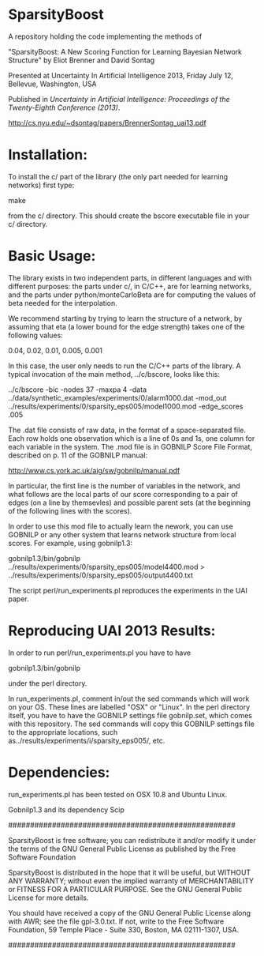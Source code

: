 SparsityBoost
=============



A repository holding the code implementing the methods of 


"SparsityBoost: A New Scoring Function for Learning Bayesian
Network Structure"
by Eliot Brenner and David Sontag


Presented at Uncertainty In Artificial Intelligence 2013, Friday July 12, Bellevue, Washington, USA

Published in <i>Uncertainty in Artificial Intelligence: Proceedings of the Twenty-Eighth Conference (2013)</i>.


http://cs.nyu.edu/~dsontag/papers/BrennerSontag_uai13.pdf

Installation:
==============

To install the c/ part of the library (the only part needed for learning networks) first type:

make

from the c/ directory.  This should create the bscore executable file in your c/ directory.

Basic Usage:
==============
The library exists in two independent parts, in different languages and with different purposes: the parts under c/, in C/C++, are for learning networks, and the parts under python/monteCarloBeta
are for computing the values of beta needed for the interpolation.  

We recommend starting by trying to learn the structure of a network, by assuming that eta (a lower bound for the edge strength) takes one of the following values:

0.04, 0.02, 0.01, 0.005, 0.001

In this case, the user only needs to run the C/C++ parts of the library.  A typical invocation of the main method, ../c/bscore, looks like this:

../c/bscore -bic -nodes 37 -maxpa 4 -data ../data/synthetic_examples/experiments/0/alarm1000.dat -mod_out ../results/experiments/0/sparsity_eps005/model1000.mod -edge_scores .005

The .dat file consists of raw data, in the format of a space-separated file.
Each row holds one observation which is a line of 0s and 1s, one column for each variable in the system.
The .mod file is in GOBNILP Score File Format, described on p. 11 of the GOBNILP manual:

http://www.cs.york.ac.uk/aig/sw/gobnilp/manual.pdf

In particular, the first line is the number of variables in the network, and what follows are the local parts of our score corresponding to a pair of edges 
(on a line by themsevles) and possible parent sets (at the beginning of the following lines with the scores). 

In order to use this mod file to actually learn the nework, you can use GOBNILP or any other system that learns network structure from local scores.  For example, using gobnilp1.3:

gobnilp1.3/bin/gobnilp ../results/experiments/0/sparsity_eps005/model4400.mod > ../results/experiments/0/sparsity_eps005/output4400.txt


The script perl/run_experiments.pl reproduces the experiments in the UAI paper. 

Reproducing UAI 2013 Results:
==============================

In order to run perl/run_experiments.pl you have to have 

gobnilp1.3/bin/gobnilp

under the perl directory.

In run_experiments.pl, comment in/out the sed commands which will work on your OS.  These lines are labelled "OSX" or "Linux". 
In the perl directory itself, you have to have the GOBNILP settings file gobnilp.set, which comes with this repository.  The sed commands will copy this GOBNILP settings file to the appropriate locations, such as../results/experiments/i/sparsity_eps005/, etc. 

Dependencies:
=============
run_experiments.pl has been tested on OSX 10.8 and Ubuntu Linux.

Gobnilp1.3 and its dependency Scip


####################################################

SparsityBoost is free software; you can redistribute it
and/or modify it
under the terms of the GNU General Public License as published by
the Free Software Foundation

SparsityBoost is distributed in the hope that it will be useful, but
WITHOUT ANY WARRANTY; without even the implied warranty of
MERCHANTABILITY or FITNESS FOR A PARTICULAR PURPOSE.  See the GNU
General Public License for more details.

You should have received a copy of the GNU General Public License
along with AWR; see the file gpl-3.0.txt.  If not, write to the Free
Software Foundation, 59 Temple Place - Suite 330, Boston, MA
02111-1307, USA.

####################################################
